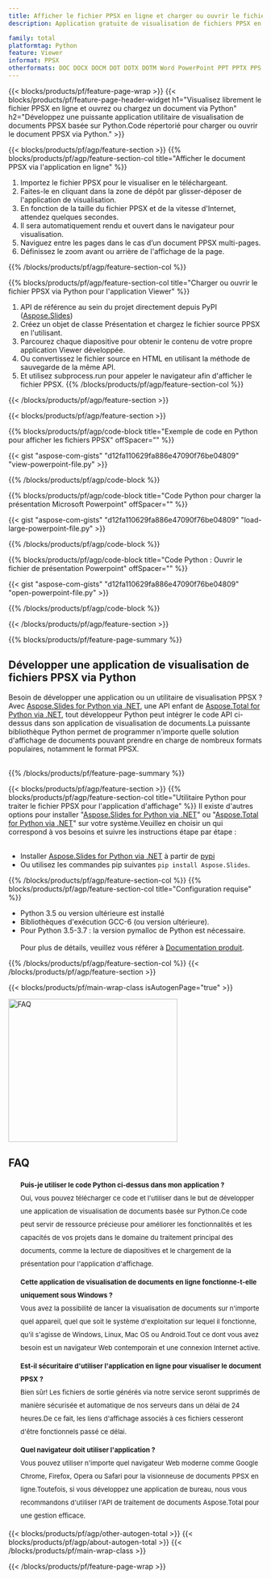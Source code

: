 ```yaml
---
title: Afficher le fichier PPSX en ligne et charger ou ouvrir le fichier PPSX à l'aide de Python
description: Application gratuite de visualisation de fichiers PPSX en ligne. Code API Python pour charger et ouvrir le fichier PPSX pour l'application de visualisation.

family: total
platformtag: Python
feature: Viewer
informat: PPSX
otherformats: DOC DOCX DOCM DOT DOTX DOTM Word PowerPoint PPT PPTX PPS PPSX PPSM PPTM POTX POTM Excel XLS XLSX XLSM XLSB XLTX XLTM PDF Image BMP GIF JPG JPEG PNG SVG TIF TIFF
---
```

{{< blocks/products/pf/feature-page-wrap >}}
{{< blocks/products/pf/feature-page-header-widget h1="Visualisez librement le fichier PPSX en ligne et ouvrez ou chargez un document via Python" h2="Développez une puissante application utilitaire de visualisation de documents PPSX basée sur Python.Code répertorié pour charger ou ouvrir le document PPSX via Python." >}}




{{< blocks/products/pf/agp/feature-section >}}
{{% blocks/products/pf/agp/feature-section-col title="Afficher le document PPSX via l'application en ligne" %}}

1. Importez le fichier PPSX pour le visualiser en le téléchargeant.
1. Faites-le en cliquant dans la zone de dépôt par glisser-déposer de l'application de visualisation.
1. En fonction de la taille du fichier PPSX et de la vitesse d'Internet, attendez quelques secondes.
1. Il sera automatiquement rendu et ouvert dans le navigateur pour visualisation.
1. Naviguez entre les pages dans le cas d’un document PPSX multi-pages.
1. Définissez le zoom avant ou arrière de l'affichage de la page.

{{% /blocks/products/pf/agp/feature-section-col %}}

{{% blocks/products/pf/agp/feature-section-col title="Charger ou ouvrir le fichier PPSX via Python pour l'application Viewer" %}}

1. API de référence au sein du projet directement depuis PyPI ([Aspose.Slides](https://pypi.org/project/Aspose.Slides/))
1. Créez un objet de classe Présentation et chargez le fichier source PPSX en l'utilisant.
1. Parcourez chaque diapositive pour obtenir le contenu de votre propre application Viewer développée.
1. Ou convertissez le fichier source en HTML en utilisant la méthode de sauvegarde de la même API.
1. Et utilisez subprocess.run pour appeler le navigateur afin d'afficher le fichier PPSX.
{{% /blocks/products/pf/agp/feature-section-col %}}

{{< /blocks/products/pf/agp/feature-section >}}


{{< blocks/products/pf/agp/feature-section >}}

{{% blocks/products/pf/agp/code-block title="Exemple de code en Python pour afficher les fichiers PPSX" offSpacer="" %}}

{{< gist "aspose-com-gists" "d12fa110629fa886e47090f76be04809" "view-powerpoint-file.py" >}}

{{% /blocks/products/pf/agp/code-block %}}

{{% blocks/products/pf/agp/code-block title="Code Python pour charger la présentation Microsoft Powerpoint" offSpacer="" %}}

{{< gist "aspose-com-gists" "d12fa110629fa886e47090f76be04809" "load-large-powerpoint-file.py" >}}

{{% /blocks/products/pf/agp/code-block %}}

{{% blocks/products/pf/agp/code-block title="Code Python : Ouvrir le fichier de présentation Powerpoint" offSpacer="" %}}

{{< gist "aspose-com-gists" "d12fa110629fa886e47090f76be04809" "open-powerpoint-file.py" >}}

{{% /blocks/products/pf/agp/code-block %}}

{{< /blocks/products/pf/agp/feature-section >}}

{{% blocks/products/pf/feature-page-summary %}}


<h2>Développer une application de visualisation de fichiers PPSX via Python</h2>

Besoin de développer une application ou un utilitaire de visualisation PPSX ?Avec [Aspose.Slides for Python via .NET](https://products.aspose.com/slides/python-net/), une API enfant de [Aspose.Total for Python via .NET](https://products.aspose.com/total/python-net/), tout développeur Python peut intégrer le code API ci-dessus dans son application de visualisation de documents.La puissante bibliothèque Python permet de programmer n'importe quelle solution d'affichage de documents pouvant prendre en charge de nombreux formats populaires, notamment le format PPSX.<br /><br />

{{% /blocks/products/pf/feature-page-summary %}}

{{< blocks/products/pf/agp/feature-section >}}
{{% blocks/products/pf/agp/feature-section-col title="Utilitaire Python pour traiter le fichier PPSX pour l'application d'affichage" %}}
Il existe d'autres options pour installer "[Aspose.Slides for Python via .NET](https://products.aspose.com/slides/python-net/)" ou "[Aspose.Total for Python via .NET](https://products.aspose.com/total/python-net/)" sur votre système.Veuillez en choisir un qui correspond à vos besoins et suivre les instructions étape par étape :<br /><br />

- Installer [Aspose.Slides for Python via .NET](https://products.aspose.com/slides/python-net/) à partir de [pypi](https://pypi.org/project/Aspose.Slides/)
- Ou utilisez les commandes pip suivantes ```pip install Aspose.Slides```.

{{% /blocks/products/pf/agp/feature-section-col %}}
{{% blocks/products/pf/agp/feature-section-col title="Configuration requise" %}}

- Python 3.5 ou version ultérieure est installé
- Bibliothèques d'exécution GCC-6 (ou version ultérieure).
- Pour Python 3.5-3.7 : la version pymalloc de Python est nécessaire.
<br /><br />
Pour plus de détails, veuillez vous référer à [Documentation produit](https://docs.aspose.com/slides/python-net/system-requirements/).

{{% /blocks/products/pf/agp/feature-section-col %}}
{{< /blocks/products/pf/agp/feature-section >}}


{{< blocks/products/pf/main-wrap-class isAutogenPage="true" >}}

<style>.howtolist li{margin-right: 0!important;line-height: 26px;position: relative;margin-bottom: 10px;font-size: 13px;list-style-type: none;}</style>
<div class="col-md-12 tl bg-gray-dark howtolist section">
  <a class="anchor" name="faqpage"></a>
  <div class="container tl dflex" itemscope="" itemtype="https://schema.org/FAQPage">
      <div class="col-md-4 howtosectiongfx">
          <img class="social-panel-hide-on-mobile" src="https://www.groupdocs.cloud/templates/brand/images/groupdocs/conversion/groupdocs_conversion-brand.png" alt="FAQ" width="335" height="283">
      </div>
      <div class="howtosection col-md-8">
          <div>
              <h2>FAQ</h2>
              <ul>
                  <li itemscope="" itemprop="mainEntity" itemtype="https://schema.org/Question">
                      <div>
                          <span itemprop="name"><b>Puis-je utiliser le code Python ci-dessus dans mon application ?</b></span>
                      </div>
                      <div itemscope="" itemprop="acceptedAnswer" itemtype="https://schema.org/Answer">
                          <span itemprop="text">Oui, vous pouvez télécharger ce code et l'utiliser dans le but de développer une application de visualisation de documents basée sur Python.Ce code peut servir de ressource précieuse pour améliorer les fonctionnalités et les capacités de vos projets dans le domaine du traitement principal des documents, comme la lecture de diapositives et le chargement de la présentation pour l'application d'affichage.</span>
                      </div>
                  </li>
                  <li itemscope="" itemprop="mainEntity" itemtype="https://schema.org/Question">
                      <div>
                          <span itemprop="name"><b>Cette application de visualisation de documents en ligne fonctionne-t-elle uniquement sous Windows ?</b></span>
                      </div>
                      <div itemscope="" itemprop="acceptedAnswer" itemtype="https://schema.org/Answer">
                          <span itemprop="text">Vous avez la possibilité de lancer la visualisation de documents sur n'importe quel appareil, quel que soit le système d'exploitation sur lequel il fonctionne, qu'il s'agisse de Windows, Linux, Mac OS ou Android.Tout ce dont vous avez besoin est un navigateur Web contemporain et une connexion Internet active.</span>
                      </div>
                  </li>
                  <li itemscope="" itemprop="mainEntity" itemtype="https://schema.org/Question">
                      <div>
                          <span itemprop="name"><b>Est-il sécuritaire d'utiliser l'application en ligne pour visualiser le document PPSX ?</b></span>
                      </div>
                      <div itemscope="" itemprop="acceptedAnswer" itemtype="https://schema.org/Answer">
                          <span itemprop="text">Bien sûr! Les fichiers de sortie générés via notre service seront supprimés de manière sécurisée et automatique de nos serveurs dans un délai de 24 heures.De ce fait, les liens d'affichage associés à ces fichiers cesseront d'être fonctionnels passé ce délai.</span>
                      </div>
                  </li>                 
                  <li itemscope="" itemprop="mainEntity" itemtype="https://schema.org/Question">
                      <div>
                          <span itemprop="name"><b>Quel navigateur doit utiliser l'application ?</b></span>
                      </div>
                      <div itemscope="" itemprop="acceptedAnswer" itemtype="https://schema.org/Answer">
                          <span itemprop="text">Vous pouvez utiliser n'importe quel navigateur Web moderne comme Google Chrome, Firefox, Opera ou Safari pour la visionneuse de documents PPSX en ligne.Toutefois, si vous développez une application de bureau, nous vous recommandons d'utiliser l'API de traitement de documents Aspose.Total pour une gestion efficace.</span>
                      </div>
                  </li>
              </ul>
          </div>
      </div>
  </div>

{{< blocks/products/pf/agp/other-autogen-total >}}
{{< blocks/products/pf/agp/about-autogen-total >}}
{{< /blocks/products/pf/main-wrap-class >}}

{{< /blocks/products/pf/feature-page-wrap >}}